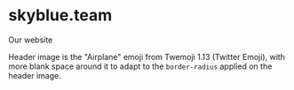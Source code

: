 # skyblue.team
Our website


Header image is the "Airplane" emoji from Twemoji 1.13 (Twitter Emoji), with more blank space around it to adapt to the `border-radius` applied on the header image.